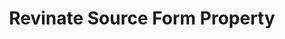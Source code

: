 ---
# -------------------------- #
#     USING THIS TEMPLATE    #
# -------------------------- #

## NEED HELP USING THIS TEMPLATE? SEE:
## https://docs-about-stitch-docs.netlify.com/reference/connect-templates/source-form-property/
## FOR INSTRUCTIONS & REFERENCE INFO


# -------------------------- #
#        CONTENT TYPE        #
# -------------------------- #

product-type: "connect"
content-type: "api-form"
form-type: "source"
key: "source-form-properties-revinate-object"


# -------------------------- #
#        OBJECT INFO         #
# -------------------------- #

title: "Revinate Source Form Property"
api-type: "revinate"
display-name: "Revinate"

source-type: "saas"
docs-name: "revinate"

description: ""


# -------------------------- #
#      OBJECT ATTRIBUTES     #
# -------------------------- #

uses-start-date: true

object-attributes:
  - name: "api_key"
    type: "string"
    required: true
    description: "Your {{ form-property.display-name }} API key. You can obtain this by contacting your {{ form-property.display-name }} sales representative or account manager."
    value: "<API_KEY>"

  - name: "api_secret"
    type: "string"
    required: true
    description: "Your {{ form-property.display-name }} API secret. The user can obtain this by contacting their {{ form-property.display-name }} sales representative or account manager."
    value: "<API_SECRET>"

  - name: "username"
    type: "string"
    required: true
    description: "Your {{ form-property.display-name }} username."
    value: "<USERNAME>"
---
